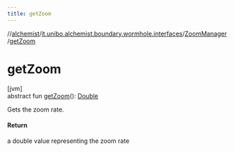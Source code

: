 ```yaml
---
title: getZoom
---
```

//[alchemist](../../../index.html)/[it.unibo.alchemist.boundary.wormhole.interfaces](../index.html)/[ZoomManager](index.html)/[getZoom](get-zoom.html)



# getZoom



[jvm]\
abstract fun [getZoom](get-zoom.html)(): [Double](https://kotlinlang.org/api/latest/jvm/stdlib/kotlin/-double/index.html)



Gets the zoom rate.



#### Return



a double value representing the zoom rate





